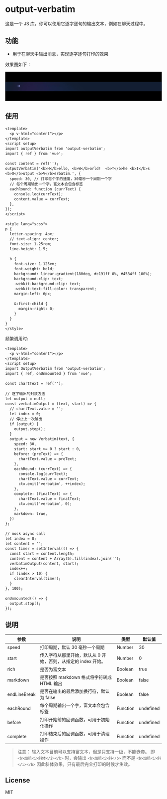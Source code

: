 # output-verbatim

这是一个 JS 库，你可以使用它逐字逐句的输出文本，例如在聊天过程中。

## 功能

- 用于在聊天中输出消息，实现逐字逐句打印的效果

效果图如下：

![output-verbatim](./output-verbatim.gif)

## 使用

```vue
<template>
  <p v-html="content"></p>
</template>
<script setup>
import outputVerbatim from 'output-verbatim';
import { ref } from 'vue';

const content = ref('');
outputVerbatim('<b>H</b>ello, <b>W</b>orld!  <b>T</b>he <b>I</b>s <b>O</b>utput <b>V</b>erbatim.', {
  speed: 30, // 打印每个字的速度，30毫秒一个周期一个字
  // 每个周期输出一个字，富文本会包含标签
  eachRound: function (currText) {
    console.log(currText);
    content.value = currText;
  },
});
</script>

<style lang="scss">
p {
  letter-spacing: 4px;
  // text-align: center;
  font-size: 1.25rem;
  line-height: 1.5;

  b {
    font-size: 1.125em;
    font-weight: bold;
    background: linear-gradient(180deg, #c191ff 0%, #4584ff 100%);
    background-clip: text;
    -webkit-background-clip: text;
    -webkit-text-fill-color: transparent;
    margin-left: 6px;

    &:first-child {
      margin-right: 0;
    }
  }
}
</style>
```

频繁调用时:

```vue
<template>
  <p v-html="content"></p>
</template>
<script setup>
import OutputVerbatim from 'output-verbatim';
import { ref, onUnmounted } from 'vue';

const chartText = ref('');

// 逐字输出的封装方法
let output = null;
const verbatimOutput = (text, start) => {
  // chartText.value = '';
  let index = 0;
  // 停止上一次输出
  if (output) {
    output.stop();
  }
  output = new Verbatim(text, {
    speed: 30,
    start: start >= 0 ? start : 0,
    before: (preText) => {
      chartText.value = preText;
    },
    eachRound: (currText) => {
      console.log(currText);
      chartText.value = currText;
      ctx.emit('verbatim', ++index);
    },
    complete: (finalText) => {
      chartText.value = finalText;
      ctx.emit('verbatim', 0);
    },
    markdown: true,
  })
};

// mock async call
let index = 0;
let content = '';
const timer = setInterval(() => {
  const start = content.length;
  content = content + Array(5).fill(index).join('');
  verbatimOutput(content, start);
  index++;
  if (index > 10) {
    clearInterval(timer);
  }
}, 100);

onUnmounted(() => {
  output.stop();
});
```

## 说明

| 参数         | 说明                                                           | 类型     | 默认值    |
| ------------ | -------------------------------------------------------------- | -------- | --------- |
| speed        | 打印周期，默认 30 毫秒一个周期                                 | Number   | 30        |
| start        | 传入字符从那里开始，默认从 0 开始，否则，从指定的 index 开始。 | Number   | 0         |
| rich         | 是否为富文本                                                   | Boolean  | true      |
| markdown     | 是否按照 markdown 格式将字符转成 HTML 输出                     | Boolean  | false     |
| endLineBreak | 是否在输出的最后添加换行符，默认为 false                       | Boolean  | false     |
| eachRound    | 每个周期输出一个字，富文本会包含标签                           | Function | undefined |
| before       | 打印开始前的回调函数，可用于初始化操作                         | Function | undefined |
| complete     | 打印结束后的回调函数，可用于清理操作                           | Function | undefined |

> 注意： 输入文本目前可以支持富文本，但是只支持一级，不能嵌套。
> 即 `<b>加粗<i>斜体</i></b>` 时，会输出 `<b>加粗<i>斜</b>` 而不是 `<b>加粗<i>斜</i></b>`
> 因此斜体效果，只有最后完全打印的时候才生效。

## License

MIT
